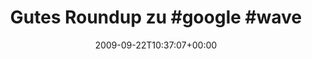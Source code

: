 ---
retweeted: false
source: <a href="http://twitter.com" rel="nofollow">Twitter Web Client</a>
entities:
  hashtags:
  - text: google
    indices:
    - '17'
    - '24'
  - text: wave
    indices:
    - '25'
    - '30'
  symbols: []
  user_mentions: []
  urls: []
display_text_range:
- '0'
- '49'
favorite_count: '0'
id_str: '4169363365'
truncated: false
retweet_count: '0'
id: '4169363365'
created_at: Tue Sep 22 10:37:07 +0000 2009
favorited: false
full_text: 'Gutes Roundup zu #google #wave http://is.gd/3yDiN'
lang: de
tags:
- google
- wave
- pesos:twitter
date: '2009-09-22T10:37:07+00:00'
src: https://twitter.com/bascht/status/4169363365
original_url: https://twitter.com/bascht/status/4169363365
type: twitter_tweet
text: 'Gutes Roundup zu #google #wave http://is.gd/3yDiN'
title: 'Gutes Roundup zu #google #wave '

---
